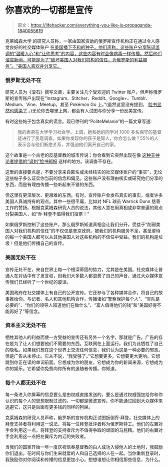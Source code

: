 # 你喜欢的一切都是宣传

> 原文：<https://lifehacker.com/everything-you-like-is-propaganda-1840055819>

克莱姆森大学 的研究人员称，一家由国家资助的俄罗斯宣传机构正在通过令人感觉良好的社交媒体账户 [在美国播下不和的种子。他们声称，这些账户分享陈词滥调的“温暖人心”和“让你思考”的内容，这些内容有时会像病毒一样传播。然后他们溜进新闻，可能是为了“破坏美国人对我们机构的信任，为俄罗斯的利益服务”。“美国人喜欢并分享它。](https://www.rollingstone.com/politics/politics-features/russia-troll-2020-election-interference-twitter-916482/) 



### 俄罗斯无处不在

研究人员为《滚石》撰写文章，主要关注几个受欢迎的 Twitter 账户，但声称俄罗斯的宣传账户出现在“Instagram、Stitcher、Reddit、Google+、Tumblr、Medium、Vine、Meetup，甚至 Pokémon Go 上。”(虽然这里没有提到， [脸书显然也感染了](https://gizmodo.com/facebook-deletes-pages-that-were-secretly-controlled-by-1831830363) 。)无论你去哪里上网，都会有人试图与你分享一份反美宣传。

有时这些帖子包含真实的谎言。现已停刊的“PoliteMelanie”的一篇文章写道:

> 我的表弟在大学学习社会学。上周，她和她的同学对 1000 多名保守的基督徒进行了民意调查。如果你发现你的孩子是智人，你会怎么做？55%的人表示会与他们断绝关系，并强迫他们离开自己的家。

这个故事是一个古老的反基督教的城市传说；你会看到它突然出现在像 [这种无神论者提倡的“讽刺”脸书邮报](https://www.facebook.com/TheAtheistAdvocate/photos/a.126561567389326.11059.122675341111282/984548181590656/) 这样的地方。该调查不存在。

这里的直接要点是，不要分享来自匿名或未经核实的社交媒体账户的“事实”，无论这些帖子多么证实你当前的信念和偏见。这些账户没有理由核实或研究他们分享的东西，而是有理由传播一些听起来不错的东西。

但这里有更深层次、更艰难的东西。有时，宣传账户会发布真实的事实，或者许多美国人真诚持有的观点。其中一些很平庸，比如对 NFL 球员 Warrick Dunn 慈善工作的赞扬。根据克莱姆森研究人员的说法，其他人意在用真相或非常普遍的观点分裂美国人，如“乔·拜登不值得我们投票！”

如果俄罗斯控制了这些账户，那么俄罗斯知道真相会让我们分开。受益于“削弱美国人对我们机构的信任”的不仅仅是普京政府。被我们的机构服务不足，甚至虐待的每一个美国人都可以从其他美国人对这些机构的不信任中受益。我们的机构是垃圾！但是他们传播自己的宣传。

### 美国无处不在

宣传无处不在，来自世界上每一个根深蒂固的势力，尤其是在美国。社交媒体让普通人在对话中有了发言权，但我们大多数人都浪费了自己的声音，通过大众媒体宣传我们已经听了一个世纪的废话。

美国政府在社交媒体上有自己的公开宣传。它还参与了各种媒体合作，将自己的故事推给你，与记者、名人和其他机构合作，传播诸如“警察保护每个人”、“军队是必要的”、“你们的领导人知道他们在做什么”、“富人值得他们的钱”和“美国好得不能再好了”等信念。

### 资本主义无处不在

牺牲其他人的利益而使一方受益的宣传还有另外一个名字，那就是广告。广告的存在是为了让人们想要他们不需要的东西。互联网在上面运行。我们为此牺牲了自己的隐私。如果我们想在这个世界上交流任何信息，我们认为这是一种必要的邪恶。但是广告从未停止。它从不说，“我受够了。”它想要更多，它想要更大更响。它想跳到你正在读的单词前面。它想成为你的朋友，它想成为你的新闻来源，它想成为你的娱乐。它希望你免费向你所有的追随者传播。你知道。

### **每个人都无处不在**

每一条进入你屏幕的信息要么是由权威直接发送的，要么是通过权威强加给你和你认识的每个人的思想限制过滤的。一切都是微波宣传。你不能通过回到大众媒体来逃避它，这只是后面有更多钱的同样的狗屎。

克莱姆森的研究人员声称，俄罗斯的宣传机构正试图扳倒乔·拜登。社交媒体上的拜登支持者将利用这一说法，将每一位拜登批评者称为俄罗斯特工。他们的左翼对手会利用这一点，将拜登的支持者斥为不值得争取的顽固的马屁精。他们的右翼对手会利用这一点把左翼斥为内讧的失败者。

当我们的国家开始一年一度庆祝信奉基督教的白人成功入侵他人的土地时，我鼓励你们退出，花时间与你们生来就爱的人和自己选择的人在一起。当你重新登录时，我鼓励你对你阅读和传播的信息更加小心。想想谁想让你相信那些信息，为什么。